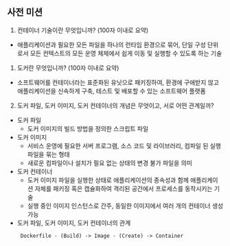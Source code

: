 ## 사전 미션
1. 컨테이너 기술이란 무엇입니까? (100자 이내로 요약)

- 애플리케이션과 필요한 모든 파일을 하나의 런타임 환경으로 묶어, 단일 구성 단위로서 모든 컨텍스트의 모든 운영 체제에서 쉽게 이동 및 실행할 수 있도록 하는 기술

1. 도커란 무엇입니까? (100자 이내로 요약)

- 소프트웨어를 컨테이너라는 표준화된 유닛으로 패키징하여, 환경에 구애받지 않고 애플리케이션을 신속하게 구축, 테스트 및 배포할 수 있는 소프트웨어 플랫폼

2. 도커 파일, 도커 이미지, 도커 컨테이너의 개념은 무엇이고, 서로 어떤 관계일까?
- 도커 파일 
    - 도커 이미지의 빌드 방법을 정의한 스크립트 파일
- 도커 이미지
    - 서비스 운영에 필요한 서버 프로그램, 소스 코드 및 라이브러리, 컴파일 된 실행 파일을 묶는 형태
    - 새로운 컴파일이나 설치가 필요 없는 상태의 변경 불가 파일을 의미
- 도커 컨테이너
    - 도커 이미지 파일을 실행한 상태로 애플리케이션의 종속성과 함께 애플리케이션 자체를 패키징 혹은 캡슐화하여 격리된 공간에서 프로세스를 동작시키는 기술
    - 실행 중인 이미지 인스턴스로 간주, 동일한 이미지에서 여러 개의 컨테이너 생성 가능
- 도커 파일, 도커 이미지, 도커 컨테이너의 관계
   ```
    Dockerfile - (Build) -> Image - (Create) -> Container
   ```

